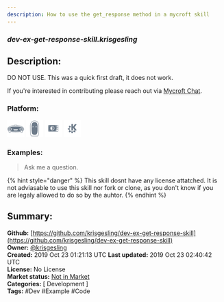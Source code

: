 ```yaml
---
description: How to use the get_response method in a mycroft skill
---
```


### _dev-ex-get-response-skill.krisgesling_  
## Description:  
DO NOT USE.
This was a quick first draft, it does not work.

If you're interested in contributing please reach out via [Mycroft Chat](https://chat.mycroft.ai/community/messages/@gez-mycroft).  
  
  
### Platform:  
 ![Mark I](../.gitbook/assets/mark-1-icon.png)  ![Mark II](../.gitbook/assets/mark-2-icon.png)  ![Picroft](../.gitbook/assets/picroft-icon.png)  ![plasmoid](../.gitbook/assets/kde.png)   
### Examples:  
> Ask me a question.  
  
{% hint style="danger" %}
This skill dosnt have any license attatched. It is not adviasable to use this skill nor fork or clone, as you don't know if you are legaly allowed to do so by the auhtor.
{% endhint %}
  
## Summary:  
**Github:** [https://github.com/krisgesling/dev-ex-get-response-skill](https://github.com/krisgesling/dev-ex-get-response-skill)  
**Owner:** [@krisgesling](https://github.com/krisgesling)  
**Created:** 2019 Oct 23 01:21:13 UTC  **Last updated:** 2019 Oct 23 02:40:42 UTC  
**License:** No License  
**Market status:** [Not in Market](https://market.mycroft.ai/skill/)  
**Categories:** [ Development ]   
**Tags:** \#Dev \#Example \#Code   
